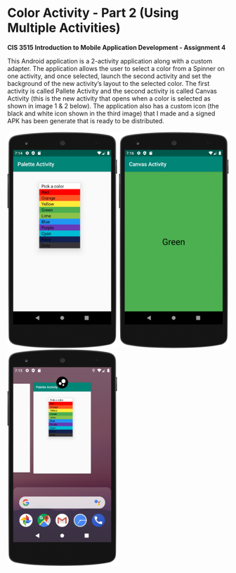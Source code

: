 #  Color Activity - Part 2 (Using Multiple Activities)

**CIS 3515 Introduction to Mobile Application Development - Assignment 4**

This Android application is a 2-activity application along with a custom adapter. The application allows the user 
to select a color from a Spinner on one activity, and once selected, launch the second activity and set the background of 
the new activity’s layout to the selected color. The first activity is called Pallete Activity and the second activity
is called Canvas Activity (this is the new activity that opens when a color is selected as shown in image 1 & 2 below).
The application also has a custom icon (the black and white icon shown in the third image) that I made and a signed APK
has been generate that is ready to be distributed.
<br />
<br />
<img src="Images/Screenshot1.png" width="250"> <img src="Images/Screenshot3.png" width="250"> <img src="Images/Screenshot2.png" width="250">

